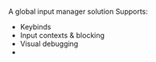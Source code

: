 A global input manager solution
Supports: 
- Keybinds
- Input contexts & blocking
- Visual debugging
- 